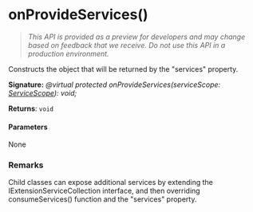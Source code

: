 # onProvideServices()

> _This API is provided as a preview for developers and may change based on feedback that we receive.  Do not use this API in a production environment._

Constructs the object that will be returned by the "services" property.

**Signature:** _@virtual protected onProvideServices(serviceScope: [ServiceScope](../../sp-core-library/class/servicescope.md)): void;_

**Returns**: `void`





#### Parameters
None


### Remarks

Child classes can expose additional services by extending the IExtensionServiceCollection interface, and then overriding consumeServices() function and the "services" property.

